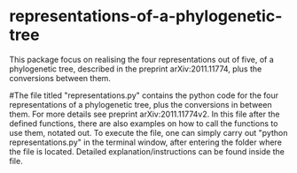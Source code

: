 # representations-of-a-phylogenetic-tree
This package focus on realising the four representations out of five, of a phylogenetic tree, described in the preprint arXiv:2011.11774, plus the conversions between them.

#The file titled "representations.py" contains the python code for the four representations of a phylogenetic tree, plus the conversions in between them. For more details see preprint arXiv:2011.11774v2. In this file after the defined functions, there are also examples on how to call the functions to use them, notated out. To execute the file, one can simply carry out "python representations.py" in the terminal window, after entering the folder where the file is located. Detailed explanation/instructions can be found inside the file. 
